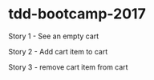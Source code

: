 # tdd-bootcamp-2017

Story 1 - See an empty cart

Story 2 - Add cart item to cart

Story 3 - remove cart item from cart
